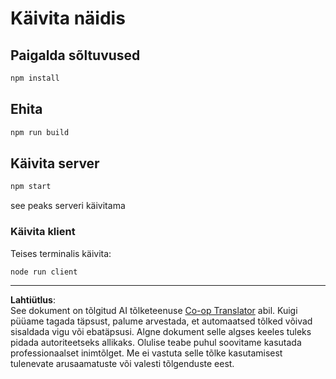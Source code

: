 <!--
CO_OP_TRANSLATOR_METADATA:
{
  "original_hash": "67cc24a3a2d1cdd7d395ed5e67be8557",
  "translation_date": "2025-10-11T11:56:01+00:00",
  "source_file": "03-GettingStarted/11-simple-auth/code/basic/typescript/README.md",
  "language_code": "et"
}
-->
# Käivita näidis

## Paigalda sõltuvused

```bash
npm install
```

## Ehita

```bash
npm run build
```

## Käivita server

```bash
npm start
```

see peaks serveri käivitama

### Käivita klient

Teises terminalis käivita:

```bash
node run client
```

---

**Lahtiütlus**:  
See dokument on tõlgitud AI tõlketeenuse [Co-op Translator](https://github.com/Azure/co-op-translator) abil. Kuigi püüame tagada täpsust, palume arvestada, et automaatsed tõlked võivad sisaldada vigu või ebatäpsusi. Algne dokument selle algses keeles tuleks pidada autoriteetseks allikaks. Olulise teabe puhul soovitame kasutada professionaalset inimtõlget. Me ei vastuta selle tõlke kasutamisest tulenevate arusaamatuste või valesti tõlgenduste eest.